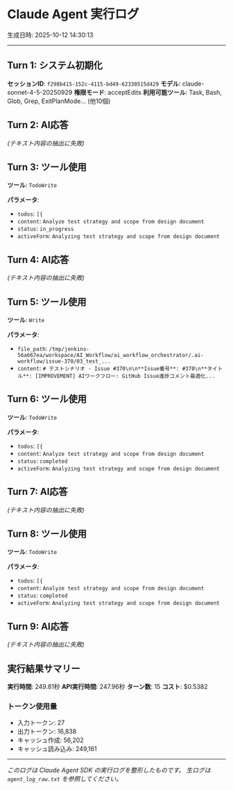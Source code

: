 # Claude Agent 実行ログ

生成日時: 2025-10-12 14:30:13

---

## Turn 1: システム初期化

**セッションID**: `f298b415-152c-4115-bd49-62330515d429`
**モデル**: claude-sonnet-4-5-20250929
**権限モード**: acceptEdits
**利用可能ツール**: Task, Bash, Glob, Grep, ExitPlanMode... (他10個)

## Turn 2: AI応答

*(テキスト内容の抽出に失敗)*

## Turn 3: ツール使用

**ツール**: `TodoWrite`

**パラメータ**:
- `todos`: `[{`
- `content`: `Analyze test strategy and scope from design document`
- `status`: `in_progress`
- `activeForm`: `Analyzing test strategy and scope from design document`

## Turn 4: AI応答

*(テキスト内容の抽出に失敗)*

## Turn 5: ツール使用

**ツール**: `Write`

**パラメータ**:
- `file_path`: `/tmp/jenkins-56a667ea/workspace/AI_Workflow/ai_workflow_orchestrator/.ai-workflow/issue-370/03_test_...`
- `content`: `# テストシナリオ - Issue #370\n\n**Issue番号**: #370\n**タイトル**: [IMPROVEMENT] AIワークフロー: GitHub Issue進捗コメント最適化...`

## Turn 6: ツール使用

**ツール**: `TodoWrite`

**パラメータ**:
- `todos`: `[{`
- `content`: `Analyze test strategy and scope from design document`
- `status`: `completed`
- `activeForm`: `Analyzing test strategy and scope from design document`

## Turn 7: AI応答

*(テキスト内容の抽出に失敗)*

## Turn 8: ツール使用

**ツール**: `TodoWrite`

**パラメータ**:
- `todos`: `[{`
- `content`: `Analyze test strategy and scope from design document`
- `status`: `completed`
- `activeForm`: `Analyzing test strategy and scope from design document`

## Turn 9: AI応答

*(テキスト内容の抽出に失敗)*

## 実行結果サマリー

**実行時間**: 249.81秒
**API実行時間**: 247.96秒
**ターン数**: 15
**コスト**: $0.5382

### トークン使用量
- 入力トークン: 27
- 出力トークン: 16,838
- キャッシュ作成: 56,202
- キャッシュ読み込み: 249,161

---

*このログは Claude Agent SDK の実行ログを整形したものです。*
*生ログは `agent_log_raw.txt` を参照してください。*